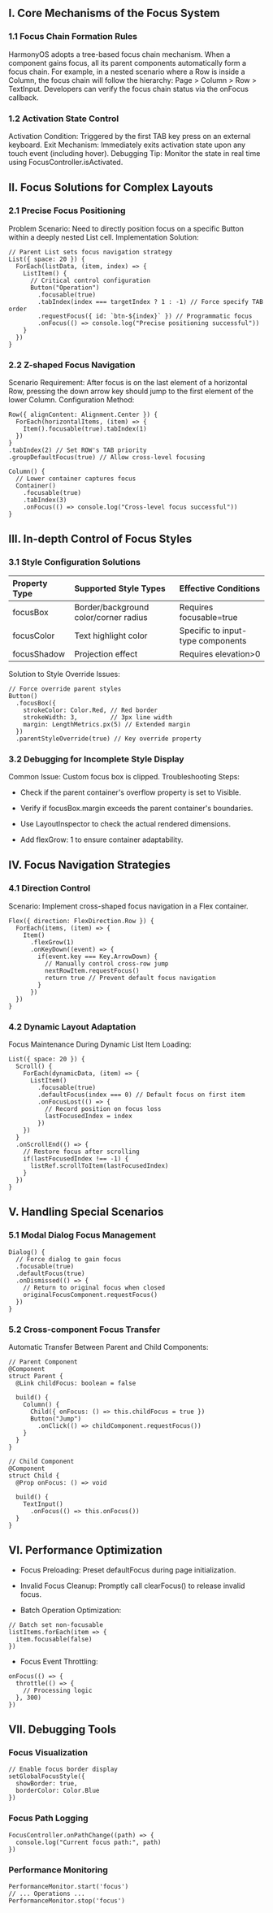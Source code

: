 

## I. Core Mechanisms of the Focus System

### 1.1 Focus Chain Formation Rules

HarmonyOS adopts a tree-based focus chain mechanism. When a component gains focus, all its parent components automatically form a focus chain. For example, in a nested scenario where a Row is inside a Column, the focus chain will follow the hierarchy: Page > Column > Row > TextInput. Developers can verify the focus chain status via the onFocus callback.

### 1.2 Activation State Control

​Activation Condition: Triggered by the first TAB key press on an external keyboard.
​Exit Mechanism: Immediately exits activation state upon any touch event (including hover).
​Debugging Tip: Monitor the state in real time using FocusController.isActivated.

## II. Focus Solutions for Complex Layouts

### 2.1 Precise Focus Positioning

​Problem Scenario: Need to directly position focus on a specific Button within a deeply nested List cell.
​Implementation Solution:

```
// Parent List sets focus navigation strategy
List({ space: 20 }) {
  ForEach(listData, (item, index) => {
    ListItem() {
      // Critical control configuration
      Button("Operation")
        .focusable(true)
        .tabIndex(index === targetIndex ? 1 : -1) // Force specify TAB order
        .requestFocus({ id: `btn-${index}` }) // Programmatic focus
        .onFocus(() => console.log("Precise positioning successful"))
    }
  })
}
```

### 2.2 Z-shaped Focus Navigation

​Scenario Requirement: After focus is on the last element of a horizontal Row, pressing the down arrow key should jump to the first element of the lower Column.
​Configuration Method:

```
Row({ alignContent: Alignment.Center }) {
  ForEach(horizontalItems, (item) => {
    Item().focusable(true).tabIndex(1)
  })
}
.tabIndex(2) // Set ROW's TAB priority
.groupDefaultFocus(true) // Allow cross-level focusing

Column() {
  // Lower container captures focus
  Container()
    .focusable(true)
    .tabIndex(3)
    .onFocus(() => console.log("Cross-level focus successful"))
}
```

## III. In-depth Control of Focus Styles

### 3.1 Style Configuration Solutions

| Property Type | Supported Style Types                 | Effective Conditions              |
| :------------ | :------------------------------------ | :-------------------------------- |
| focusBox      | Border/background color/corner radius | Requires focusable=true           |
| focusColor    | Text highlight color                  | Specific to input-type components |
| focusShadow   | Projection effect                     | Requires elevation>0              |

​Solution to Style Override Issues:

```
// Force override parent styles
Button()
  .focusBox({
    strokeColor: Color.Red, // Red border
    strokeWidth: 3,         // 3px line width
    margin: LengthMetrics.px(5) // Extended margin
  })
  .parentStyleOverride(true) // Key override property
```

### 3.2 Debugging for Incomplete Style Display

​Common Issue: Custom focus box is clipped.
​Troubleshooting Steps:

* Check if the parent container's overflow property is set to Visible.

* Verify if focusBox.margin exceeds the parent container's boundaries.

* Use LayoutInspector to check the actual rendered dimensions.

* Add flexGrow: 1 to ensure container adaptability.

## IV. Focus Navigation Strategies

### 4.1 Direction Control

​Scenario: Implement cross-shaped focus navigation in a Flex container.

```
Flex({ direction: FlexDirection.Row }) {
  ForEach(items, (item) => {
    Item()
      .flexGrow(1)
      .onKeyDown((event) => {
        if(event.key === Key.ArrowDown) {
          // Manually control cross-row jump
          nextRowItem.requestFocus()
          return true // Prevent default focus navigation
        }
      })
  })
}
```

### 4.2 Dynamic Layout Adaptation

​Focus Maintenance During Dynamic List Item Loading:

```
List({ space: 20 }) {
  Scroll() {
    ForEach(dynamicData, (item) => {
      ListItem()
        .focusable(true)
        .defaultFocus(index === 0) // Default focus on first item
        .onFocusLost(() => {
          // Record position on focus loss
          lastFocusedIndex = index
        })
    })
  }
  .onScrollEnd(() => {
    // Restore focus after scrolling
    if(lastFocusedIndex !== -1) {
      listRef.scrollToItem(lastFocusedIndex)
    }
  })
}
```

## V. Handling Special Scenarios

### 5.1 Modal Dialog Focus Management

```
Dialog() {
  // Force dialog to gain focus
  .focusable(true)
  .defaultFocus(true)
  .onDismissed(() => {
    // Return to original focus when closed
    originalFocusComponent.requestFocus()
  })
}
```

### 5.2 Cross-component Focus Transfer

​Automatic Transfer Between Parent and Child Components:

```
// Parent Component
@Component
struct Parent {
  @Link childFocus: boolean = false

  build() {
    Column() {
      Child({ onFocus: () => this.childFocus = true })
      Button("Jump")
        .onClick(() => childComponent.requestFocus())
    }
  }
}

// Child Component
@Component
struct Child {
  @Prop onFocus: () => void

  build() {
    TextInput()
      .onFocus(() => this.onFocus())
  }
}
```

## VI. Performance Optimization

* ​Focus Preloading: Preset defaultFocus during page initialization.

* ​Invalid Focus Cleanup: Promptly call clearFocus() to release invalid focus.

* ​Batch Operation Optimization:

```
// Batch set non-focusable
listItems.forEach(item => {
  item.focusable(false)
})
```

* ​Focus Event Throttling:

```
onFocus(() => {
  throttle(() => {
    // Processing logic
  }, 300)
})
```

## VII. Debugging Tools

### Focus Visualization

```
// Enable focus border display
setGlobalFocusStyle({
  showBorder: true,
  borderColor: Color.Blue
})
```

### Focus Path Logging

```
FocusController.onPathChange((path) => {
  console.log("Current focus path:", path)
})
```

### Performance Monitoring

```
PerformanceMonitor.start('focus')
// ... Operations ...
PerformanceMonitor.stop('focus')
```

